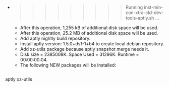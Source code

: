 * >>>>>>>>> Running inst-min-con-xtra-cld-dev-tools-aptly.sh ...
  * After this operation, 1,255 kB of additional disk space will be used.
  * After this operation, 25.2 MB of additional disk space will be used.
  * Add aptly nightly build repository.
  * Install aptly version: 1.5.0+ds1-1+b4 to create local debian repository.
  * Add xz-utils package because aptly snapshot merge needs it.
  * Disk size = 2385008K. Space Used = 31296K. Runtime = 00:00:00:04.
  * The following NEW packages will be installed:
  ```bash
aptly xz-utils
  ```
